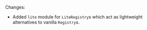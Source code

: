 Changes:

* Added `lite` module for `LiteRegistry`s which act as lightweight alternatives to vanilla `Registry`s.
